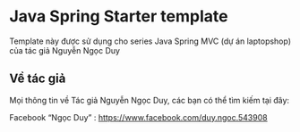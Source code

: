 # Java Spring Starter template
Template này được sử dụng cho series Java Spring MVC (dự án laptopshop) của tác giả Nguyễn Ngọc Duy 

## Về tác giả
Mọi thông tin về Tác giả Nguyễn Ngọc Duy, các bạn có thể tìm kiếm tại đây:

Facebook “Ngọc Duy” : https://www.facebook.com/duy.ngoc.543908


